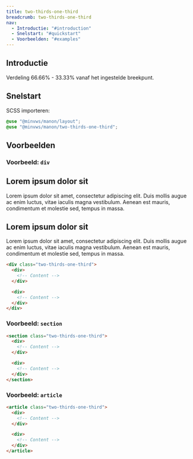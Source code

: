 ```yaml
---
title: two-thirds-one-third
breadcrumb: two-thirds-one-third
nav:
  - Introductie: "#introduction"
  - Snelstart: "#quickstart"
  - Voorbeelden: "#examples"
---
```


<h2 id="introduction">Introductie</h2>

Verdeling 66.66% - 33.33% vanaf het ingestelde breekpunt.

<h2 id="quickstart">Snelstart</h2>

SCSS importeren:

```scss
@use "@minvws/manon/layout";
@use "@minvws/manon/two-thirds-one-third";
```

<h2 id="examples">Voorbeelden</h2>

### Voorbeeld: `div`

<div class="two-thirds-one-third">
  <div>
    <h2>Lorem ipsum dolor sit</h2>
    <p>
      Lorem ipsum dolor sit amet, consectetur adipiscing elit. Duis mollis augue ac enim
      luctus, vitae iaculis magna vestibulum. Aenean est mauris, condimentum et molestie
      sed, tempus in massa.
    </p>
  </div>

  <div>
    <h2>Lorem ipsum dolor sit</h2>
    <p>
      Lorem ipsum dolor sit amet, consectetur adipiscing elit. Duis mollis augue ac enim
      luctus, vitae iaculis magna vestibulum. Aenean est mauris, condimentum et molestie
      sed, tempus in massa.
    </p>
  </div>
</div>

```html
<div class="two-thirds-one-third">
  <div>
    <!-- Content -->
  </div>

  <div>
    <!-- Content -->
  </div>
</div>
```

### Voorbeeld: `section`

```html
<section class="two-thirds-one-third">
  <div>
    <!-- Content -->
  </div>

  <div>
    <!-- Content -->
  </div>
</section>
```

### Voorbeeld: `article`

```html
<article class="two-thirds-one-third">
  <div>
    <!-- Content -->
  </div>

  <div>
    <!-- Content -->
  </div>
</article>
```
